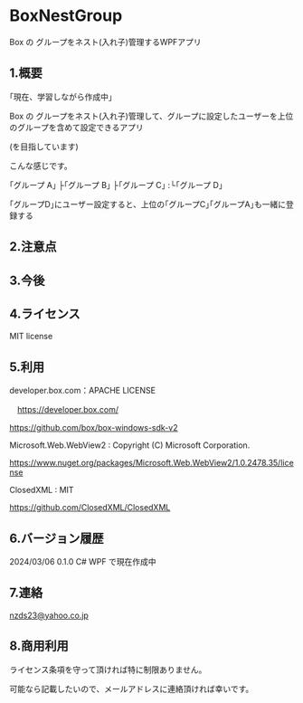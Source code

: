 # BoxNestGroup

Box の グループをネスト(入れ子)管理するWPFアプリ

## 1.概要

｢現在、学習しながら作成中｣

Box の グループをネスト(入れ子)管理して、グループに設定したユーザーを上位のグループを含めて設定できるアプリ

(を目指しています)

こんな感じです。

｢グループ A｣
├｢グループ B｣
├｢グループ C｣
:└｢グループ D｣

｢グループD｣にユーザー設定すると、上位の｢グループC｣｢グループA｣も一緒に登録する

## 2.注意点

## 3.今後

## 4.ライセンス

MIT license

## 5.利用

developer.box.com：APACHE LICENSE

　https://developer.box.com/

  https://github.com/box/box-windows-sdk-v2

Microsoft.Web.WebView2 : Copyright (C) Microsoft Corporation. 
  
  https://www.nuget.org/packages/Microsoft.Web.WebView2/1.0.2478.35/license

ClosedXML : MIT

  https://github.com/ClosedXML/ClosedXML


## 6.バージョン履歴

 2024/03/06 0.1.0 C# WPF で現在作成中
 
## 7.連絡

nzds23@yahoo.co.jp

## 8.商用利用

ライセンス条項を守って頂ければ特に制限ありません。

可能なら記載したいので、メールアドレスに連絡頂ければ幸いです。

